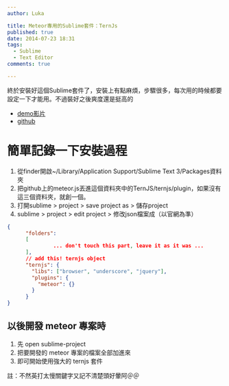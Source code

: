 ```yaml
---
author: Luka

title: Meteor專用的Sublime套件：TernJs
published: true
date: 2014-07-23 18:31
tags:
  - Sublime
  - Text Editor
comments: true

---
```


終於安裝好這個Sublime套件了，安裝上有點麻煩，步驟很多，每次用的時候都要設定一下才能用。不過裝好之後爽度還是挺高的
- [demo影片](https://www.youtube.com/watch?v=5cAHxpNEHTc)
- [github](https://github.com/Slava/tern-meteor)

# 簡單記錄一下安裝過程

1. 從finder開啟~/Library/Application Support/Sublime Text 3/Packages資料夾
2. 把github上的meteor.js丟進這個資料夾中的TernJS/ternjs/plugin，如果沒有這三個資料夾，就創一個。
3. 打開sublime > project > save project as > 儲存project
4. sublime > project > edit project > 修改json檔案成（以官網為準）

```json
{
      "folders":
      [
               ... don't touch this part, leave it as it was ...
      ],
      // add this! ternjs object
      "ternjs": {
        "libs": ["browser", "underscore", "jquery"],
        "plugins": {
          "meteor": {}
        }
      }
}
```

## 以後開發 meteor 專案時

1. 先 open sublime-project
2. 把要開發的 meteor 專案的檔案全部加進來
3. 即可開始使用強大的 ternjs 套件

註：不然英打太慢關鍵字又記不清楚頭好暈阿＠＠